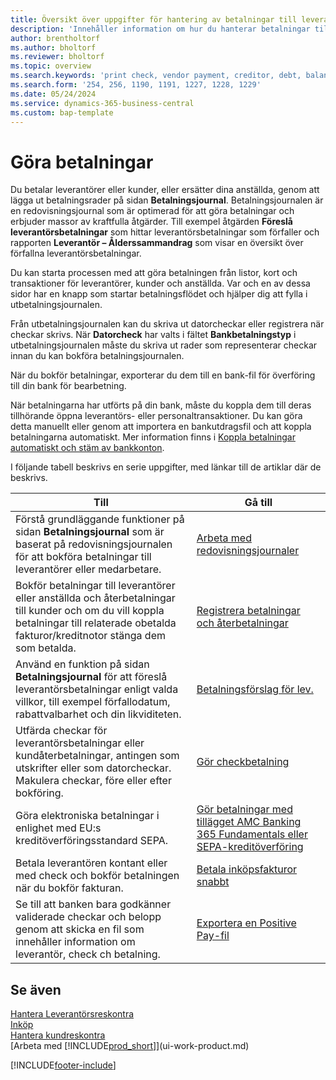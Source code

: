 ```yaml
---
title: Översikt över uppgifter för hantering av betalningar till leverantörer
description: 'Innehåller information om hur du hanterar betalningar till leverantörer och fordringsägare, inklusive bokför betalningsraderna och få en översikt över saldot som förfaller.'
author: brentholtorf
ms.author: bholtorf
ms.reviewer: bholtorf
ms.topic: overview
ms.search.keywords: 'print check, vendor payment, creditor, debt, balance due, AP'
ms.search.form: '254, 256, 1190, 1191, 1227, 1228, 1229'
ms.date: 05/24/2024
ms.service: dynamics-365-business-central
ms.custom: bap-template
---
```

# <a name="make-payments"></a>Göra betalningar

Du betalar leverantörer eller kunder, eller ersätter dina anställda, genom att lägga ut betalningsrader på sidan **Betalningsjournal**. Betalningsjournalen är en redovisningsjournal som är optimerad för att göra betalningar och erbjuder massor av kraftfulla åtgärder. Till exempel åtgärden **Föreslå leverantörsbetalningar** som hittar leverantörsbetalningar som förfaller och rapporten **Leverantör – Ålderssammandrag** som visar en översikt över förfallna leverantörsbetalningar.  

Du kan starta processen med att göra betalningen från listor, kort och transaktioner för leverantörer, kunder och anställda. Var och en av dessa sidor har en knapp som startar betalningsflödet och hjälper dig att fylla i utbetalningsjournalen.  

Från utbetalningsjournalen kan du skriva ut datorcheckar eller registrera när checkar skrivs. När **Datorcheck** har valts i fältet **Bankbetalningstyp** i utbetalningsjournalen måste du skriva ut rader som representerar checkar innan du kan bokföra betalningsjournalen.

När du bokför betalningar, exporterar du dem till en bank-fil för överföring till din bank för bearbetning.

När betalningarna har utförts på din bank, måste du koppla dem till deras tillhörande öppna leverantörs- eller personaltransaktioner. Du kan göra detta manuellt eller genom att importera en bankutdragsfil och att koppla betalningarna automatiskt. Mer information finns i [Koppla betalningar automatiskt och stäm av bankkonton](receivables-apply-payments-auto-reconcile-bank-accounts.md).

I följande tabell beskrivs en serie uppgifter, med länkar till de artiklar där de beskrivs.

| Till | Gå till |
| --- | --- |
|Förstå grundläggande funktioner på sidan **Betalningsjournal** som är baserat på redovisningsjournalen för att bokföra betalningar till leverantörer eller medarbetare.|[Arbeta med redovisningsjournaler](ui-work-general-journals.md)|
|Bokför betalningar till leverantörer eller anställda och återbetalningar till kunder och om du vill koppla betalningar till relaterade obetalda fakturor/kreditnotor stänga dem som betalda.|[Registrera betalningar och återbetalningar](payables-how-post-payments-refunds.md)|
| Använd en funktion på sidan **Betalningsjournal** för att föreslå leverantörsbetalningar enligt valda villkor, till exempel förfallodatum, rabattvalbarhet och din likviditeten. |[Betalningsförslag för lev.](payables-how-suggest-vendor-payments.md) |
| Utfärda checkar för leverantörsbetalningar eller kundåterbetalningar, antingen som utskrifter eller som datorcheckar. Makulera checkar, före eller efter bokföring. |[Gör checkbetalning](payables-how-work-checks.md) |
|Göra elektroniska betalningar i enlighet med EU:s kreditöverföringsstandard SEPA.|[Gör betalningar med tillägget AMC Banking 365 Fundamentals eller SEPA-kreditöverföring](finance-make-payments-with-bank-data-conversion-service-or-sepa-credit-transfer.md)|
| Betala leverantören kontant eller med check och bokför betalningen när du bokför fakturan. |[Betala inköpsfakturor snabbt](finance-how-to-settle-purchase-invoices-promptly.md) |
| Se till att banken bara godkänner validerade checkar och belopp genom att skicka en fil som innehåller information om leverantör, check ch betalning. |[Exportera en Positive Pay-fil](finance-how-positive-pay.md) |

## <a name="see-also"></a>Se även

[Hantera Leverantörsreskontra](payables-manage-payables.md)  
[Inköp](purchasing-manage-purchasing.md)  
[Hantera kundreskontra](receivables-manage-receivables.md)  
[Arbeta med [!INCLUDE[prod_short](includes/prod_short.md)]](ui-work-product.md)  


[!INCLUDE[footer-include](includes/footer-banner.md)]
